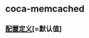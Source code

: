 coca-memcached
====================

## [配置定义](src/main/java/coca/memcached/MemcachedConst.java)[=默认值]
